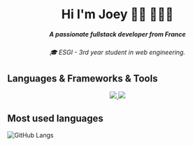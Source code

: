 
<h1 align="center">Hi I'm Joey 👋🏾 👩🏾‍💻</h1>
<h5 align="center">A passionate fullstack developer from France</h5>
<h6 align="center">🎓 ESGI - 3rd year student in web engineering.</h6>

## Languages & Frameworks & Tools

<p align="center">
  <a href="https://skillicons.dev">
    <img src="https://skillicons.dev/icons?i=html,css,js,ts,sass,react,nodejs,redux,express,nextjs,vite,python,tailwind,bootstrap,mongodb,firebase,vercel,git" />
    <img src="https://skillicons.dev/icons?i=figma,illustrator,ae" />  
  </a>
</p>

## Most used languages

![GitHub Langs](https://github-readme-stats.vercel.app/api/top-langs/?username=Joeybervin&layout=compact&theme=black-gray)



<!--
**Joeybervin/Joeybervin** is a ✨ _special_ ✨ repository because its `README.md` (this file) appears on your GitHub profile.

Here are some ideas to get you started:

- 🔭 I’m currently working on ...
- 🌱 I’m currently learning ...
- 👯 I’m looking to collaborate on ...
- 💬 Ask me about ...
- 📫 How to reach me: ...
- ⚡ Fun fact: ...
-->
